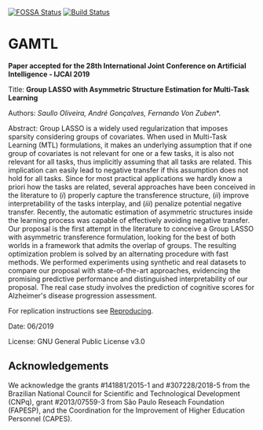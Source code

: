 [![FOSSA Status](https://app.fossa.io/api/projects/git%2Bgithub.com%2Fshgo%2Fgamtl.svg?type=shield)](https://app.fossa.io/projects/git%2Bgithub.com%2Fshgo%2Fgamtl?ref=badge_shield)
[![Build Status](https://travis-ci.com/shgo/gamtl.svg?branch=master)](https://travis-ci.com/shgo/gamtl)

# GAMTL

**Paper accepted for the 28th International Joint Conference on Artificial Intelligence - IJCAI 2019**

Title: **Group LASSO with Asymmetric Structure Estimation for Multi-Task Learning**

Authors: *Saullo Oliveira, André Gonçalves, Fernando Von Zuben**.

Abstract:
    Group LASSO is a widely used regularization that imposes sparsity considering groups of covariates. When used in Multi-Task Learning (MTL) formulations, it makes an underlying assumption that if one group of covariates is not relevant for one or a few tasks, it is also not relevant for all tasks, thus implicitly assuming that all tasks are related.
    This implication can easily lead to negative transfer if this assumption does not hold for all tasks.
    Since for most practical applications we hardly know a priori how the tasks are related, several approaches have been conceived in the literature to ($i$) properly capture the transference structure, ($ii$) improve interpretability of the tasks interplay, and ($iii$) penalize potential negative transfer.
    Recently, the automatic estimation of asymmetric structures inside the learning process was capable of effectively avoiding negative transfer.
    Our proposal is the first attempt in the literature to conceive a Group LASSO with asymmetric transference formulation, looking for the best of both worlds in a  framework that admits the overlap of groups. 
    The resulting optimization problem is solved by an alternating procedure with fast methods. 
    We performed experiments using synthetic and real datasets to compare our proposal with state-of-the-art approaches, evidencing the promising predictive performance and distinguished interpretability of our proposal.
    The real case study involves the prediction of cognitive scores for  Alzheimer's disease progression assessment.

For replication instructions see [Reproducing](reproducing.md).

Date: 06/2019

License: GNU General Public License v3.0

## Acknowledgements

We acknowledge the grants \#141881\/2015-1 and \#307228\/2018-5 from the Brazilian National Council for Scientific and Technological Development (CNPq), grant \#2013\/07559-3 from São Paulo Reseach Foundation (FAPESP), and the Coordination for the Improvement of Higher Education Personnel (CAPES).
